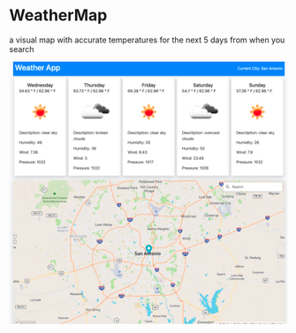 # WeatherMap
a visual map with accurate temperatures for the next 5 days from when you search

![Screenshot](weatherMap.png)
